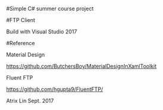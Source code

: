 #Simple C# summer course project 

#FTP Client

Build with Visual Studio 2017

#Reference

Material Design

https://github.com/ButchersBoy/MaterialDesignInXamlToolkit

Fluent FTP

https://github.com/hgupta9/FluentFTP/


Atrix Lin 
Sept. 2017
